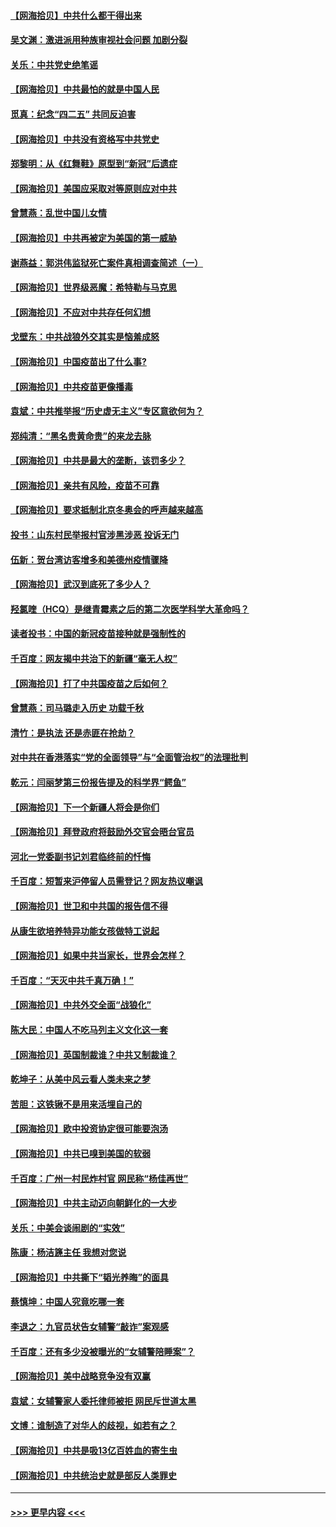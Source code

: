 #### [【网海拾贝】中共什么都干得出来](../pages/nsc993/n12897500.md?t=04240501) 
#### [吴文渊：激进派用种族审视社会问题 加剧分裂](../pages/nsc993/n12893881.md?t=04240501) 
#### [关乐：中共党史绝笔谣](../pages/nsc993/n12897270.md?t=04240501) 
#### [【网海拾贝】中共最怕的就是中国人民](../pages/nsc993/n12894705.md?t=04240501) 
#### [觅真：纪念“四二五” 共同反迫害](../pages/nsc993/n12894553.md?t=04240501) 
#### [【网海拾贝】中共没有资格写中共党史](../pages/nsc993/n12892231.md?t=04240501) 
#### [郑黎明：从《红舞鞋》原型到“新冠”后遗症](../pages/nsc993/n12890469.md?t=04240501) 
#### [【网海拾贝】美国应采取对等原则应对中共](../pages/nsc993/n12889176.md?t=04240501) 
#### [曾慧燕：乱世中国儿女情](../pages/nsc993/n12887931.md?t=04240501) 
#### [【网海拾贝】中共再被定为美国的第一威胁](../pages/nsc993/n12887580.md?t=04240501) 
#### [谢燕益：郭洪伟监狱死亡案件真相调查简述（一）](../pages/nsc993/n12885648.md?t=04240501) 
#### [【网海拾贝】世界级恶魔：希特勒与马克思](../pages/nsc993/n12884062.md?t=04240501) 
#### [【网海拾贝】不应对中共存任何幻想](../pages/nsc993/n12881460.md?t=04240501) 
#### [戈壁东：中共战狼外交其实是恼羞成怒](../pages/nsc993/n12880392.md?t=04240501) 
#### [【网海拾贝】中国疫苗出了什么事?](../pages/nsc993/n12879124.md?t=04240501) 
#### [【网海拾贝】中共疫苗更像播毒](../pages/nsc993/n12876631.md?t=04240501) 
#### [袁斌：中共推举报“历史虚无主义”专区意欲何为？](../pages/nsc993/n12876530.md?t=04240501) 
#### [郑纯清：“黑名贵黄命贵”的来龙去脉](../pages/nsc993/n12875589.md?t=04240501) 
#### [【网海拾贝】中共是最大的垄断，该罚多少？](../pages/nsc993/n12874006.md?t=04240501) 
#### [【网海拾贝】亲共有风险，疫苗不可靠](../pages/nsc993/n12872224.md?t=04240501) 
#### [【网海拾贝】要求抵制北京冬奥会的呼声越来越高](../pages/nsc993/n12868962.md?t=04240501) 
#### [投书：山东村民举报村官涉黑涉恶 投诉无门](../pages/nsc993/n12869726.md?t=04240501) 
#### [伍新：贺台湾访客增多和美德州疫情骤降](../pages/nsc993/n12865651.md?t=04240501) 
#### [【网海拾贝】武汉到底死了多少人？](../pages/nsc993/n12863707.md?t=04240501) 
#### [羟氯喹（HCQ）是继青霉素之后的第二次医学科学大革命吗？](../pages/nsc993/n12638564.md?t=04240501) 
#### [读者投书：中国的新冠疫苗接种就是强制性的](../pages/nsc993/n12859932.md?t=04240501) 
#### [千百度：网友揭中共治下的新疆“毫无人权”](../pages/nsc993/n12858385.md?t=04240501) 
#### [【网海拾贝】打了中共国疫苗之后如何？](../pages/nsc993/n12857866.md?t=04240501) 
#### [曾慧燕：司马璐走入历史 功载千秋](../pages/nsc993/n12856996.md?t=04240501) 
#### [清竹：是执法 还是赤匪在抢劫？](../pages/nsc993/n12856952.md?t=04240501) 
#### [对中共在香港落实“党的全面领导”与“全面管治权”的法理批判](../pages/nsc993/n12856929.md?t=04240501) 
#### [乾元：闫丽梦第三份报告提及的科学界“鳄鱼”](../pages/nsc993/n12855985.md?t=04240501) 
#### [【网海拾贝】下一个新疆人将会是你们](../pages/nsc993/n12855864.md?t=04240501) 
#### [【网海拾贝】拜登政府将鼓励外交官会晤台官员](../pages/nsc993/n12853615.md?t=04240501) 
#### [河北一党委副书记刘君临终前的忏悔](../pages/nsc993/n12849420.md?t=04240501) 
#### [千百度：短暂来沪停留人员需登记？网友热议嘲讽](../pages/nsc993/n12853497.md?t=04240501) 
#### [【网海拾贝】世卫和中共国的报告信不得](../pages/nsc993/n12850902.md?t=04240501) 
#### [从康生欲培养特异功能女孩做特工说起](../pages/nsc993/n12849289.md?t=04240501) 
#### [【网海拾贝】如果中共当家长，世界会怎样？](../pages/nsc993/n12848436.md?t=04240501) 
#### [千百度：“天灭中共千真万确！”](../pages/nsc993/n12845659.md?t=04240501) 
#### [【网海拾贝】中共外交全面“战狼化”](../pages/nsc993/n12845607.md?t=04240501) 
#### [陈大民：中国人不吃马列主义文化这一套](../pages/nsc993/n12842496.md?t=04240501) 
#### [【网海拾贝】英国制裁谁？中共又制裁谁？](../pages/nsc993/n12840909.md?t=04240501) 
#### [乾坤子：从美中风云看人类未来之梦](../pages/nsc993/n12840590.md?t=04240501) 
#### [苦胆：这铁锹不是用来活埋自己的](../pages/nsc993/n12839512.md?t=04240501) 
#### [【网海拾贝】欧中投资协定很可能要泡汤](../pages/nsc993/n12835122.md?t=04240501) 
#### [【网海拾贝】中共已嗅到美国的软弱](../pages/nsc993/n12832411.md?t=04240501) 
#### [千百度：广州一村民炸村官 网民称“杨佳再世”](../pages/nsc993/n12832380.md?t=04240501) 
#### [【网海拾贝】中共主动迈向朝鲜化的一大步](../pages/nsc993/n12829887.md?t=04240501) 
#### [关乐：中美会谈闹剧的“实效”](../pages/nsc993/n12826698.md?t=04240501) 
#### [陈康：杨洁篪主任  我想对您说](../pages/nsc993/n12826609.md?t=04240501) 
#### [【网海拾贝】中共撕下“韬光养晦”的面具](../pages/nsc993/n12826459.md?t=04240501) 
#### [蔡慎坤：中国人究竟吃哪一套](../pages/nsc993/n12826010.md?t=04240501) 
#### [李退之：九官员状告女辅警“敲诈”案观感](../pages/nsc993/n12823984.md?t=04240501) 
#### [千百度：还有多少没被曝光的“女辅警陪睡案”？](../pages/nsc993/n12822136.md?t=04240501) 
#### [【网海拾贝】美中战略竞争没有双赢](../pages/nsc993/n12822105.md?t=04240501) 
#### [袁斌：女辅警家人委托律师被拒 网民斥世道太黑](../pages/nsc993/n12822004.md?t=04240501) 
#### [文博：谁制造了对华人的歧视，如若有之？](../pages/nsc993/n12821635.md?t=04240501) 
#### [【网海拾贝】中共是吸13亿百姓血的寄生虫](../pages/nsc993/n12819191.md?t=04240501) 
#### [【网海拾贝】中共统治史就是部反人类罪史](../pages/nsc993/n12816738.md?t=04240501) 

----
#### [ >>> 更早内容 <<< ](../indexes/nsc993-earlier.md)
